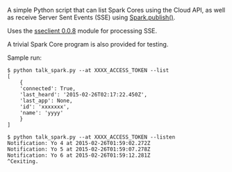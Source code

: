 A simple Python script that can list Spark Cores using the Cloud API, 
as well as receive Server Sent Events (SSE) using [Spark.publish()][1]. 

Uses the [sseclient 0.0.8][2] module for processing SSE.

A trivial Spark Core program is also provided for testing.

Sample run:

```
$ python talk_spark.py --at XXXX_ACCESS_TOKEN --list
[
    {
    'connected': True, 
	'last_heard': '2015-02-26T02:17:22.450Z', 
	'last_app': None, 
	'id': 'xxxxxxx', 
	'name': 'yyyy'
    }
]
```

```
$ python talk_spark.py --at XXXX_ACCESS_TOKEN --listen
Notification: Yo 4 at 2015-02-26T01:59:02.272Z
Notification: Yo 5 at 2015-02-26T01:59:07.278Z
Notification: Yo 6 at 2015-02-26T01:59:12.281Z
^Cexiting.
```

[1]: http://docs.spark.io/firmware/#spark-publish
[2]: https://pypi.python.org/pypi/sseclient/0.0.8
